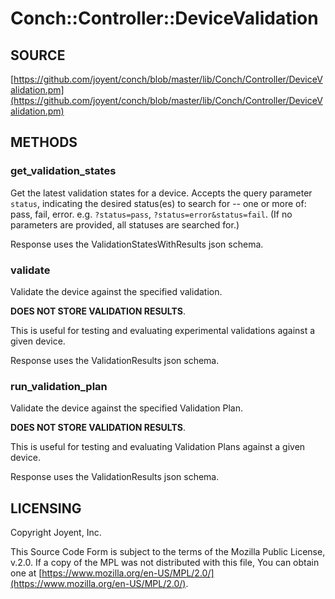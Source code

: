 # Conch::Controller::DeviceValidation

## SOURCE

[https://github.com/joyent/conch/blob/master/lib/Conch/Controller/DeviceValidation.pm](https://github.com/joyent/conch/blob/master/lib/Conch/Controller/DeviceValidation.pm)

## METHODS

### get\_validation\_states

Get the latest validation states for a device. Accepts the query parameter `status`,
indicating the desired status(es) to search for -- one or more of: pass, fail, error.
e.g. `?status=pass`, `?status=error&status=fail`. (If no parameters are provided, all
statuses are searched for.)

Response uses the ValidationStatesWithResults json schema.

### validate

Validate the device against the specified validation.

**DOES NOT STORE VALIDATION RESULTS**.

This is useful for testing and evaluating experimental validations against a given device.

Response uses the ValidationResults json schema.

### run\_validation\_plan

Validate the device against the specified Validation Plan.

**DOES NOT STORE VALIDATION RESULTS**.

This is useful for testing and evaluating Validation Plans against a given
device.

Response uses the ValidationResults json schema.

## LICENSING

Copyright Joyent, Inc.

This Source Code Form is subject to the terms of the Mozilla Public License,
v.2.0. If a copy of the MPL was not distributed with this file, You can obtain
one at [https://www.mozilla.org/en-US/MPL/2.0/](https://www.mozilla.org/en-US/MPL/2.0/).
